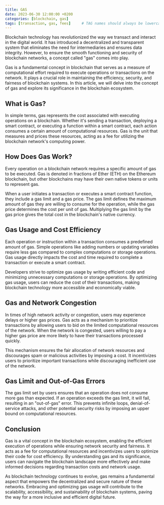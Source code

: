 ```yaml
---
title: GAS
date: 2023-06-30 12:00:00 +0200
categories: [blockchain, gas]
tags: [transaction, gas, fees]     # TAG names should always be lowercase
---
```


Blockchain technology has revolutionized the way we transact and interact in the digital world. It has introduced a decentralized and transparent system that eliminates the need for intermediaries and ensures data integrity. However, to ensure the smooth functioning and security of blockchain networks, a concept called "gas" comes into play.

Gas is a fundamental concept in blockchain that serves as a measure of computational effort required to execute operations or transactions on the network. It plays a crucial role in maintaining the efficiency, security, and fairness of blockchain systems. In this article, we will delve into the concept of gas and explore its significance in the blockchain ecosystem.

## What is Gas?
In simple terms, gas represents the cost associated with executing operations on a blockchain. Whether it's sending a transaction, deploying a smart contract, or executing a function within a smart contract, each action consumes a certain amount of computational resources. Gas is the unit that measures and prices these resources, acting as a fee for utilizing the blockchain network's computing power.

## How Does Gas Work?
Every operation on a blockchain network requires a specific amount of gas to be executed. Gas is denoted in fractions of Ether (ETH) on the Ethereum blockchain, but other blockchains may have their own native tokens or units to represent gas.

When a user initiates a transaction or executes a smart contract function, they include a gas limit and a gas price. The gas limit defines the maximum amount of gas they are willing to consume for the operation, while the gas price determines the cost per unit of gas. Multiplying the gas limit by the gas price gives the total cost in the blockchain's native currency.

## Gas Usage and Cost Efficiency
Each operation or instruction within a transaction consumes a predefined amount of gas. Simple operations like adding numbers or updating variables require less gas compared to complex computations or storage operations. Gas usage directly impacts the cost and time required to complete a transaction or execute a smart contract.

Developers strive to optimize gas usage by writing efficient code and minimizing unnecessary computations or storage operations. By optimizing gas usage, users can reduce the cost of their transactions, making blockchain technology more accessible and economically viable.

## Gas and Network Congestion
In times of high network activity or congestion, users may experience delays or higher gas prices. Gas acts as a mechanism to prioritize transactions by allowing users to bid on the limited computational resources of the network. When the network is congested, users willing to pay a higher gas price are more likely to have their transactions processed quickly.

This mechanism ensures the fair allocation of network resources and discourages spam or malicious activities by imposing a cost. It incentivizes users to prioritize important transactions while discouraging inefficient use of the network.

## Gas Limit and Out-of-Gas Errors
The gas limit set by users ensures that an operation does not consume more gas than expected. If an operation exceeds the gas limit, it will fail, resulting in an "out-of-gas" error. This prevents infinite loops, denial-of-service attacks, and other potential security risks by imposing an upper bound on computational resources.

## Conclusion
Gas is a vital concept in the blockchain ecosystem, enabling the efficient execution of operations while ensuring network security and fairness. It acts as a fee for computational resources and incentivizes users to optimize their code for cost efficiency. By understanding gas and its significance, users can navigate the blockchain landscape more effectively and make informed decisions regarding transaction costs and network usage.

As blockchain technology continues to evolve, gas remains a fundamental aspect that empowers the decentralized and secure nature of these networks. Embracing and optimizing gas usage will contribute to the scalability, accessibility, and sustainability of blockchain systems, paving the way for a more inclusive and efficient digital future.